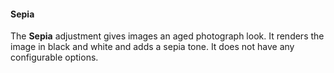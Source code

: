 #### Sepia
The **Sepia** adjustment gives images an aged photograph look. It renders the image in black and white and adds a sepia tone. It does not have any configurable options. 
